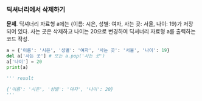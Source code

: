 ### 딕셔너리에서 삭제하기
**문제**. 딕셔너리 자료형 a에는 {이름: 시은, 성별: 여자, 사는 곳: 서울, 나이: 19}가 저장되어 있다. 사는 곳은 삭제하고 나이는 20으로 변경하여 딕셔너리 자료형 a를 출력하는 코드 작성.
```py
a = {'이름': '시은', '성별': '여자', '사는 곳': '서울', '나이': 19}
del a['사는 곳'] # 또는 a.pop('사는 곳')
a['나이'] = 20
print(a)

''' result

{'이름': '시은', '성별': '여자', '나이': 20}
'''
```